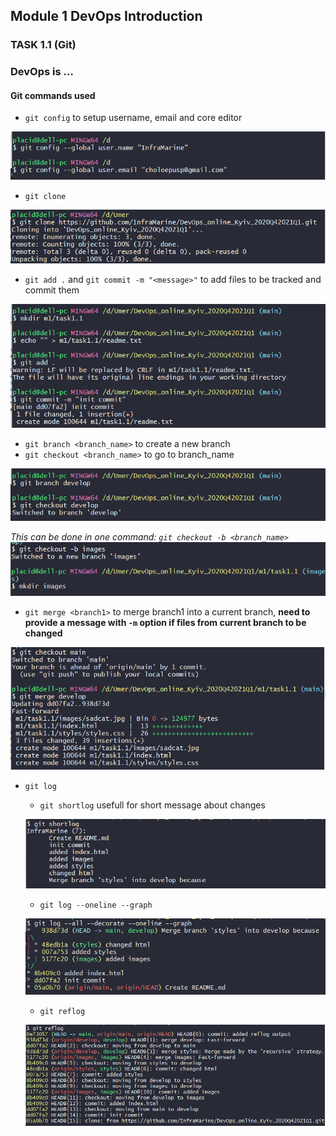 ## Module 1 DevOps Introduction

### TASK 1.1 (Git)

### DevOps is ...

#### Git commands used

* `git config` to setup username, email and core editor

![user name setup](images/scr1.png)
 
* `git clone` 

![cloning](images/scr_clone.png) 

* `git add .` and `git commit -m "<message>"` to add files to be tracked and commit them

![init commit](images/scr_add.png)

* `git branch <branch_name>` to create a new branch
* `git checkout <branch_name>` to go to branch_name

![new brach and checkout](images/scr_branch.png)

  *This can be done in one command: `git checkout -b <branch_name>`*
![one command to branch and checkout](images/scr_check.png)

* `git merge <branch1>` to merge branch1 into a current branch, **need to provide a message with `-m` option if files from current branch to be changed** 

![merge](images/scr_merge.png)

* `git log` 
  * `git shortlog` usefull for short message about changes 
  
  ![shorlog](images/scr_shortlog.png)
  
  * `git log --oneline --graph` 
  
  ![log with options](images/scr_adog.png)
  
  * `git reflog` 
  
  ![reflog](images/scr_reflog.png)
